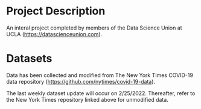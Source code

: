# Project Description
An interal project completed by members of the Data Science Union at UCLA (https://datascienceunion.com).

# Datasets
Data has been collected and modified from The New York Times COVID-19 data repository (https://github.com/nytimes/covid-19-data).

The last weekly dataset update will occur on 2/25/2022. Thereafter, refer to the New York Times repository linked above for unmodified data.
